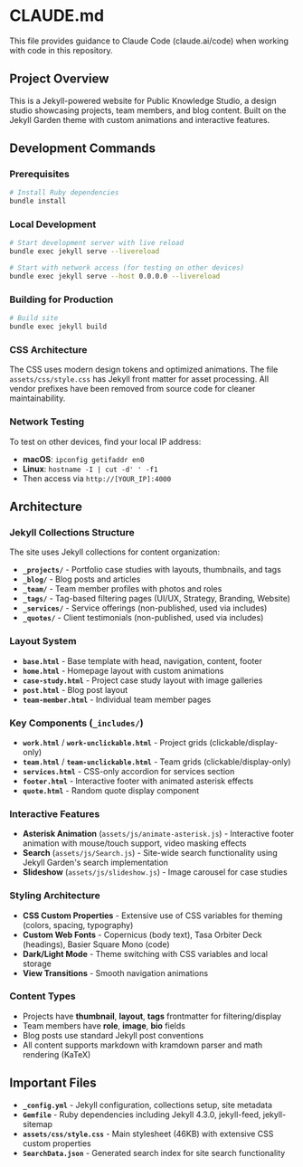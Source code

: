 # CLAUDE.md

This file provides guidance to Claude Code (claude.ai/code) when working with code in this repository.

## Project Overview

This is a Jekyll-powered website for Public Knowledge Studio, a design studio showcasing projects, team members, and blog content. Built on the Jekyll Garden theme with custom animations and interactive features.

## Development Commands

### Prerequisites
```bash
# Install Ruby dependencies
bundle install
```

### Local Development
```bash
# Start development server with live reload
bundle exec jekyll serve --livereload

# Start with network access (for testing on other devices)
bundle exec jekyll serve --host 0.0.0.0 --livereload
```

### Building for Production
```bash
# Build site
bundle exec jekyll build
```

### CSS Architecture
The CSS uses modern design tokens and optimized animations. The file `assets/css/style.css` has Jekyll front matter for asset processing. All vendor prefixes have been removed from source code for cleaner maintainability.

### Network Testing
To test on other devices, find your local IP address:
- **macOS**: `ipconfig getifaddr en0`
- **Linux**: `hostname -I | cut -d' ' -f1`
- Then access via `http://[YOUR_IP]:4000`

## Architecture

### Jekyll Collections Structure
The site uses Jekyll collections for content organization:

- **`_projects/`** - Portfolio case studies with layouts, thumbnails, and tags
- **`_blog/`** - Blog posts and articles  
- **`_team/`** - Team member profiles with photos and roles
- **`_tags/`** - Tag-based filtering pages (UI/UX, Strategy, Branding, Website)
- **`_services/`** - Service offerings (non-published, used via includes)
- **`_quotes/`** - Client testimonials (non-published, used via includes)

### Layout System
- **`base.html`** - Base template with head, navigation, content, footer
- **`home.html`** - Homepage layout with custom animations
- **`case-study.html`** - Project case study layout with image galleries
- **`post.html`** - Blog post layout
- **`team-member.html`** - Individual team member pages

### Key Components (`_includes/`)
- **`work.html`** / **`work-unclickable.html`** - Project grids (clickable/display-only)
- **`team.html`** / **`team-unclickable.html`** - Team grids (clickable/display-only) 
- **`services.html`** - CSS-only accordion for services section
- **`footer.html`** - Interactive footer with animated asterisk effects
- **`quote.html`** - Random quote display component

### Interactive Features
- **Asterisk Animation** (`assets/js/animate-asterisk.js`) - Interactive footer animation with mouse/touch support, video masking effects
- **Search** (`assets/js/Search.js`) - Site-wide search functionality using Jekyll Garden's search implementation
- **Slideshow** (`assets/js/slideshow.js`) - Image carousel for case studies

### Styling Architecture
- **CSS Custom Properties** - Extensive use of CSS variables for theming (colors, spacing, typography)
- **Custom Web Fonts** - Copernicus (body text), Tasa Orbiter Deck (headings), Basier Square Mono (code)
- **Dark/Light Mode** - Theme switching with CSS variables and local storage
- **View Transitions** - Smooth navigation animations

### Content Types
- Projects have **thumbnail**, **layout**, **tags** frontmatter for filtering/display
- Team members have **role**, **image**, **bio** fields
- Blog posts use standard Jekyll post conventions
- All content supports markdown with kramdown parser and math rendering (KaTeX)

## Important Files
- **`_config.yml`** - Jekyll configuration, collections setup, site metadata
- **`Gemfile`** - Ruby dependencies including Jekyll 4.3.0, jekyll-feed, jekyll-sitemap
- **`assets/css/style.css`** - Main stylesheet (46KB) with extensive CSS custom properties
- **`SearchData.json`** - Generated search index for site search functionality